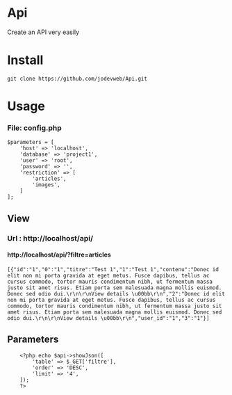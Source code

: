 # Api

Create an API very easily

# Install

```
git clone https://github.com/jodevweb/Api.git
```

# Usage

### File: config.php

```
$parameters = [
    'host' => 'localhost',
    'database' => 'project1',
    'user' => 'root',
    'password' => '',
    'restriction' => [
        'articles',
        'images',
    ]
];
```

## View

### Url : http://localhost/api/


#### http://localhost/api/?filtre=articles

```
[{"id":"1","0":"1","titre":"Test 1","1":"Test 1","contenu":"Donec id elit non mi porta gravida at eget metus. Fusce dapibus, tellus ac cursus commodo, tortor mauris condimentum nibh, ut fermentum massa justo sit amet risus. Etiam porta sem malesuada magna mollis euismod. Donec sed odio dui.\r\n\r\nView details \u00bb\r\n","2":"Donec id elit non mi porta gravida at eget metus. Fusce dapibus, tellus ac cursus commodo, tortor mauris condimentum nibh, ut fermentum massa justo sit amet risus. Etiam porta sem malesuada magna mollis euismod. Donec sed odio dui.\r\n\r\nView details \u00bb\r\n","user_id":"1","3":"1"}]
```

## Parameters

```
    <?php echo $api->showJson([
        'table' => $_GET['filtre'],
        'order' => 'DESC',
        'limit' => '4',
    ]);
    ?>
```